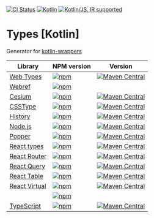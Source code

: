 [![CI Status](https://github.com/turansky/react-types-kotlin/workflows/declarations/badge.svg)](https://github.com/turansky/react-types-kotlin/actions)
[![Kotlin](https://img.shields.io/badge/kotlin-1.8.10-blue.svg?logo=kotlin)](http://kotlinlang.org)
[![Kotlin/JS. IR supported](https://img.shields.io/badge/kotlin-IR%20supported-yellow?logo=kotlin&logoColor=yellow)](https://kotl.in/jsirsupported)

# Types [Kotlin]

Generator for [kotlin-wrappers](https://github.com/JetBrains/kotlin-wrappers)

| Library                                                                                   | NPM version                                                                                                                | Version                                                                                                                                                                                                                |
|-------------------------------------------------------------------------------------------|----------------------------------------------------------------------------------------------------------------------------|------------------------------------------------------------------------------------------------------------------------------------------------------------------------------------------------------------------------|
| [Web Types](https://github.com/microsoft/TypeScript-DOM-Lib-Generator)                    | [![npm](https://img.shields.io/npm/v/@types/web)](https://www.npmjs.com/package/@types/web)                                | [![Maven Central](https://img.shields.io/maven-central/v/org.jetbrains.kotlin-wrappers/kotlin-browser)](https://mvnrepository.com/artifact/org.jetbrains.kotlin-wrappers/kotlin-browser)                               |
| [Webref](https://github.com/w3c/webref)                                                   | [![npm](https://img.shields.io/npm/v/@webref/idl)](https://www.npmjs.com/package/@webref/idl)                              |                                                                                                                                                                                                                        |
| [Cesium](https://github.com/CesiumGS/cesium)                                              | [![npm](https://img.shields.io/npm/v/cesium)](https://www.npmjs.com/package/cesium)                                        | [![Maven Central](https://img.shields.io/maven-central/v/org.jetbrains.kotlin-wrappers/kotlin-cesium)](https://mvnrepository.com/artifact/org.jetbrains.kotlin-wrappers/kotlin-cesium)                                 |
| [CSSType](https://github.com/frenic/csstype)                                              | [![npm](https://img.shields.io/npm/v/csstype)](https://www.npmjs.com/package/csstype)                                      | [![Maven Central](https://img.shields.io/maven-central/v/org.jetbrains.kotlin-wrappers/kotlin-csstype)](https://mvnrepository.com/artifact/org.jetbrains.kotlin-wrappers/kotlin-csstype)                               |
| [History](https://github.com/remix-run/history)                                           | [![npm](https://img.shields.io/npm/v/history)](https://www.npmjs.com/package/history)                                      | [![Maven Central](https://img.shields.io/maven-central/v/org.jetbrains.kotlin-wrappers/kotlin-history)](https://mvnrepository.com/artifact/org.jetbrains.kotlin-wrappers/kotlin-history)                               |
| [Node.js](https://nodejs.org/)                                                            | [![npm](https://img.shields.io/npm/v/@types/node)](https://www.npmjs.com/package/@types/node)                              | [![Maven Central](https://img.shields.io/maven-central/v/org.jetbrains.kotlin-wrappers/kotlin-node)](https://mvnrepository.com/artifact/org.jetbrains.kotlin-wrappers/kotlin-node)                                     |
| [Popper](https://popper.js.org/)                                                          | [![npm](https://img.shields.io/npm/v/@popperjs/core)](https://www.npmjs.com/package/@popperjs/core)                        | [![Maven Central](https://img.shields.io/maven-central/v/org.jetbrains.kotlin-wrappers/kotlin-popper)](https://mvnrepository.com/artifact/org.jetbrains.kotlin-wrappers/kotlin-popper)                                 |
| [React types](https://github.com/DefinitelyTyped/DefinitelyTyped/tree/master/types/react) | [![npm](https://img.shields.io/npm/v/@types/react)](https://www.npmjs.com/package/@types/react)                            | [![Maven Central](https://img.shields.io/maven-central/v/org.jetbrains.kotlin-wrappers/kotlin-react-dom)](https://mvnrepository.com/artifact/org.jetbrains.kotlin-wrappers/kotlin-react-dom)                           |
| [React Router](https://github.com/remix-run/react-router)                                 | [![npm](https://img.shields.io/npm/v/react-router-dom)](https://www.npmjs.com/package/react-router-dom)                    | [![Maven Central](https://img.shields.io/maven-central/v/org.jetbrains.kotlin-wrappers/kotlin-react-router-dom)](https://mvnrepository.com/artifact/org.jetbrains.kotlin-wrappers/kotlin-react-router-dom)             |
| [React Query](https://github.com/TanStack/query)                                          | [![npm](https://img.shields.io/npm/v/@tanstack/react-query)](https://www.npmjs.com/package/@tanstack/react-query)          | [![Maven Central](https://img.shields.io/maven-central/v/org.jetbrains.kotlin-wrappers/kotlin-tanstack-react-query)](https://mvnrepository.com/artifact/org.jetbrains.kotlin-wrappers/kotlin-tanstack-react-query)     |
| [React Table](https://github.com/TanStack/table)                                          | [![npm](https://img.shields.io/npm/v/@tanstack/react-table)](https://www.npmjs.com/package/@tanstack/react-table)          | [![Maven Central](https://img.shields.io/maven-central/v/org.jetbrains.kotlin-wrappers/kotlin-tanstack-react-table)](https://mvnrepository.com/artifact/org.jetbrains.kotlin-wrappers/kotlin-tanstack-react-table)     |
| [React Virtual](https://github.com/TanStack/virtual)                                      | [![npm](https://img.shields.io/npm/v/@tanstack/react-virtual/beta)](https://www.npmjs.com/package/@tanstack/react-virtual) | [![Maven Central](https://img.shields.io/maven-central/v/org.jetbrains.kotlin-wrappers/kotlin-tanstack-react-virtual)](https://mvnrepository.com/artifact/org.jetbrains.kotlin-wrappers/kotlin-tanstack-react-virtual) |
|                                                                                           | [![npm](https://img.shields.io/npm/v/@tanstack/react-virtual)](https://www.npmjs.com/package/@tanstack/react-virtual)      |                                                                                                                                                                                                                        |
| [TypeScript](https://www.typescriptlang.org/)                                             | [![npm](https://img.shields.io/npm/v/typescript)](https://www.npmjs.com/package/typescript)                                | [![Maven Central](https://img.shields.io/maven-central/v/org.jetbrains.kotlin-wrappers/kotlin-typescript)](https://mvnrepository.com/artifact/org.jetbrains.kotlin-wrappers/kotlin-typescript)                         |
